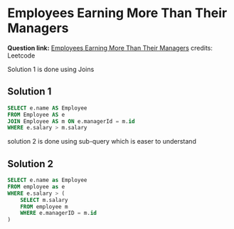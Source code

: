 # Employees Earning More Than Their Managers

**Question link:** [Employees Earning More Than Their Managers](https://leetcode.com/problems/employees-earning-more-than-their-managers/description/)
credits: Leetcode

Solution 1 is done using Joins 
## Solution 1
```sql
SELECT e.name AS Employee
FROM Employee AS e 
JOIN Employee AS m ON e.managerId = m.id
WHERE e.salary > m.salary
```

solution 2 is done using sub-query which is easer to understand
## Solution 2
```sql
SELECT e.name as Employee
FROM employee as e
WHERE e.salary > (
    SELECT m.salary
    FROM employee m
    WHERE e.managerID = m.id
)
```